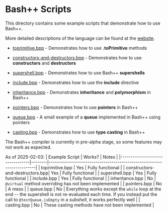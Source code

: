 # Bash++ Scripts

This directory contains some example scripts that demonstrate how to use Bash++.

More detailed descriptions of the language can be found at the [website](https://bpp.sh/language.html).

 - [toprimitive.bpp](toprimitive.bpp) - Demonstrates how to use **.toPrimitive** methods

 - [constructors-and-destructors.bpp](constructors-and-destructors.bpp) - Demonstrates how to use **constructors** and **destructors**

 - [supershell.bpp](supershell.bpp) - Demonstrates how to use Bash++ **supershells**

 - [include.bpp](include.bpp) - Demonstrates how to use the **include** directive

 - [inheritance.bpp](inheritance.bpp) - Demonstrates **inheritance** and **polymorphism** in Bash++

 - [pointers.bpp](pointers.bpp) - Demonstrates how to use **pointers** in Bash++

 - [queue.bpp](queue.bpp) - A small example of a **queue** implemented in Bash++ using pointers

 - [casting.bpp](casting.bpp) - Demonstrates how to use **type casting** in Bash++

The Bash++ compiler is currently in pre-alpha stage, so some features may not work as expected.

As of 2025-02-03:
| Example Script                  | Works? | Notes                                                                 |
|---------------------------------|--------|-----------------------------------------------------------------------|
| toprimitive.bpp                 | Yes    | Fully functional                                                      |
| constructors-and-destructors.bpp| Yes    | Fully functional                                                      |
| supershell.bpp                  | Yes    | Fully functional                                                      |
| include.bpp                     | Yes    | Fully functional                                                      |
| inheritance.bpp                 | No     | `@virtual` method overriding has not been implemented                 |
| pointers.bpp                    | No     | A mess                                                                |
| queue.bpp                       | No     | Everything works except the `while` loop at the end -- the supershell is not re-evaluated each time. If you instead put the call to `@testQueue.isEmpty` in a *subshell*, it works perfectly well |
| casting.bpp                     | No     | These casting methods have not been implemented                        |
